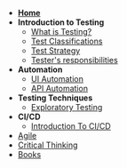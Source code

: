 - [**Home**](/)
- **Introduction to Testing**
  - [What is Testing?](/introduction/what-is-testing.md)
  - [Test Classifications](/introduction/test-classification.md)
  - [Test Strategy](/introduction/test-strategy.md)
  - [Tester's responsibilities](/introduction/testers-responsibilities.md)
- **Automation**
  - [UI Automation](/automation/ui-test-automation.md)
  - [API Automation](/automation/api-test-automation.md)
- **Testing Techniques**
  - [Exploratory Testing](/others/exploratory-testing.md)
- **CI/CD**
  - [Introduction To CI/CD](/cicd/introduction-to-cicd.md)
- [Agile](/agile/agile-introduction.md)
- [Critical Thinking](/others/critical-thinking.md)
- [Books](/others/books.md)
